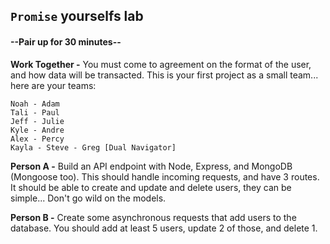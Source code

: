 ## `Promise` yourselfs lab

#### --Pair up for 30 minutes--

**Work Together -** You must come to agreement on the format of the user, and how data will be transacted. This is your first project as a small team... here are your teams:

```
Noah - Adam
Tali - Paul
Jeff - Julie
Kyle - Andre
Alex - Percy
Kayla - Steve - Greg [Dual Navigator]
```

**Person A -** Build an API endpoint with Node, Express, and MongoDB (Mongoose too). This should handle incoming requests, and have 3 routes. It should be able to create and update and delete users, they can be simple... Don't go wild on the models.

**Person B -** Create some asynchronous requests that add users to the database. You should add at least 5 users, update 2 of those, and delete 1.
